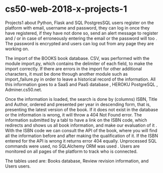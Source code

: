 # cs50-web-2018-x-projects-1
Projects1 about Python, Flask and SQL PostgresSQL
users register on the platform with email, username and password, they can log in once they have registered, if they have not done so, send an alert message to register and / or in case of erroneously entering the email or the password will too . The password is encrypted and users can log out from any page they are working on.
 
The import of the BOOKS book database. CSV, was performed with the module import.py, which contains the delimiter of each field, to make the import correctly. If there are errors in the import for other additional characters, it must be done through another module such as import_failure.py in order to leave a historical record of the information. 
All this information goes to a SaaS and PaaS database , HEROKU PostgreSQL , Adminer.cs50.net.  
 
Once the information is loaded, the search is done by (columns) ISBN, Title and Author, ordered and presented per year in descending form, that is, presenting the latest version of the book. If it does not exist in the database or the information is wrong, it will throw a 404 Not Found error. The information submitted by a tabl to have a link on the ISBN code, which redirects and shows us all book information, and make our evaluation of it .
With the ISBN code we can consult the API of the book, where you will find all the information before and after making the qualification of it. If the ISBN entered for the API is wrong it returns error 404 equally.
Unprocessed SQL commands were used, no SQLAlchemy ORM was used .
Users are monitored on all pages of the platform to track who is connected.
 
The tables used are: Books database, Review revision information, and Users users.
